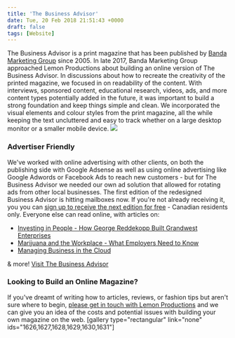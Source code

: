 ```yaml
---
title: 'The Business Advisor'
date: Tue, 20 Feb 2018 21:51:43 +0000
draft: false
tags: [Website]
---
```


The Business Advisor is a print magazine that has been published by [Banda Marketing Group](https://www.bandagroup.com) since 2005. In late 2017, Banda Marketing Group approached Lemon Productions about building an online version of The Business Advisor. In discussions about how to recreate the creativity of the printed magazine, we focused in on readability of the content. With interviews, sponsored content, educational research, videos, ads, and more content types potentially added in the future, it was important to build a strong foundation and keep things simple and clean. We incorporated the visual elements and colour styles from the print magazine, all the while keeping the text uncluttered and easy to track whether on a large desktop monitor or a smaller mobile device. ![](http://www.lemonproductions.ca/wp-content/uploads/2018/02/homepage-view-571x640.jpg)

### Advertiser Friendly

We've worked with online advertising with other clients, on both the publishing side with Google Adsense as well as using online advertising like Google Adwords or Facebook Ads to reach new customers - but for The Business Advisor we needed our own ad solution that allowed for rotating ads from other local businesses. The first edition of the redesigned Business Advisor is hitting mailboxes now. If you're not already receiving it, you you can [sign up to receive the next edition for free](https://www.bizadv.ca/subscribe-to-the-business-advisor/) - Canadian residents only. Everyone else can read online, with articles on:

*   [Investing in People - How George Reddekopp Built Grandwest Enterprises](https://www.bizadv.ca/investing-in-people-how-george-reddekopp-built-grandwest-enterprises/)
*   [Marijuana and the Workplace - What Employers Need to Know](https://www.bizadv.ca/marijuana-and-the-workplace-what-employers-need-to-know/)
*   [Managing Business in the Cloud](https://www.bizadv.ca/managing-business-in-the-cloud/)

& more! [Visit The Business Advisor](https://www.bizadv.ca)

### Looking to Build an Online Magazine?

If you've dreamt of writing how to articles, reviews, or fashion tips but aren't sure where to begin, [please get in touch with Lemon Productions](http://www.lemonproductions.ca/contact/) and we can give you an idea of the costs and potential issues with building your own magazine on the web. \[gallery type="rectangular" link="none" ids="1626,1627,1628,1629,1630,1631"\]